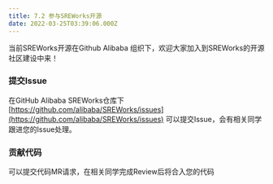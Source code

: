```yaml
---
title: 7.2 参与SREWorks开源
date: 2022-03-25T03:39:06.000Z
---
```


当前SREWorks开源在Github Alibaba 组织下，欢迎大家加入到SREWorks的开源社区建设中来！

<a name="lGB4U"></a>

### 提交Issue
在GitHub Alibaba SREWorks仓库下 [https://github.com/alibaba/SREWorks/issues](https://github.com/alibaba/SREWorks/issues) 可以提交Issue，会有相关同学跟进您的Issue处理。

<a name="gxQpU"></a>

### 贡献代码
可以提交代码MR请求，在相关同学完成Review后将合入您的代码



